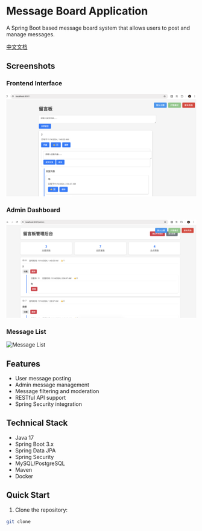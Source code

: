 # Message Board Application

A Spring Boot based message board system that allows users to post and manage messages.

[中文文档](README_CN.md)

## Screenshots

### Frontend Interface
![Frontend Interface](docs/images/frontend.png)

### Admin Dashboard
![Admin Dashboard](docs/images/admin.png)

### Message List
![Message List](screenshots/messages.png)

## Features

- User message posting
- Admin message management
- Message filtering and moderation
- RESTful API support
- Spring Security integration

## Technical Stack

- Java 17
- Spring Boot 3.x
- Spring Data JPA
- Spring Security
- MySQL/PostgreSQL
- Maven
- Docker

## Quick Start

1. Clone the repository:
```bash
git clone